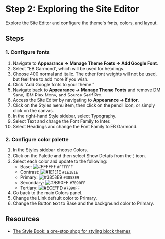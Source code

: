 # Step 2: Exploring the Site Editor

Explore the Site Editor and configure the theme's fonts, colors, and layout.

## Steps

### 1. Configure fonts
1. Navigate to **Appearance → Manage Theme Fonts → Add Google Font**.
2. Select “EB Garmond”, which will be used for headings.
3. Choose 400 normal and italic. The other font weights will not be used, but feel free to add more if you wish.
4. Click “Add Google fonts to your theme.”
5. Navigate back to **Appearance → Manage Theme Fonts** and remove DM Sans, IBM Plex Mono, and Source Serif Pro.
6. Access the Site Editor by navigating to **Appearance → Editor**.
7. Click on the Styles menu item, then click on the pencil icon, or simply click on the canvas.
8. In the right-hand Style sidebar, select Typography.
9. Select Text and change the Font Family to Inter.
10. Select Headings and change the Font Family to EB Garmond.

### 2. Configure color palette
1. In the Styles sidebar, choose Colors.
2. Click on the Palette and then select Show Details from the︙icon.
3. Select each color and update to the following:
    - Base: ![#FFFFFF](https://via.placeholder.com/15/FFFFFF/000000?text=+) `#FFFFFF`
    - Contrast: ![#1E1E1E](https://via.placeholder.com/15/1E1E1E/000000?text=+) `#1E1E1E`
    - Primary: ![#3858E9](https://via.placeholder.com/15/3858E9/000000?text=+) `#3858E9`
    - Secondary: ![#7B90FF](https://via.placeholder.com/15/7B90FF/000000?text=+) `#7B90FF`
    - Tertiary: ![#ECEFFD](https://via.placeholder.com/15/ECEFFD/000000?text=+) `#7B90FF`
4. Go back to the main Colors panel.
5. Change the Link default color to Primary.
6. Change the Button text to Base and the background color to Primary.



## Resources
- [The Style Book: a one-stop shop for styling block themes](https://developer.wordpress.org/news/2023/06/the-style-book-a-one-stop-shop-for-styling-block-themes/)

